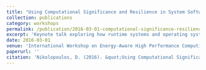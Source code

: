 ```yaml
---
title: "Using Computational Significance and Resilience in System Software Stacks: Keynote Talk"
collection: publications
category: workshops
permalink: /publication/2016-03-01-computational-significance-resilience-keynote
excerpt: 'Keynote talk exploring how runtime systems and operating systems can leverage computational significance and resilience metrics to reduce energy footprint of parallel applications while tolerating higher error rates in future processors and memory technologies.'
date: 2016-03-01
venue: 'International Workshop on Energy-Aware High Performance Computing'
paperurl: ''
citation: 'Nikolopoulos, D. (2016). &quot;Using Computational Significance and Resilience in System Software Stacks: Keynote Talk.&quot; Keynote presentation at <i>First International Workshop on Energy-Aware High Performance Computing</i>.'
---
```

